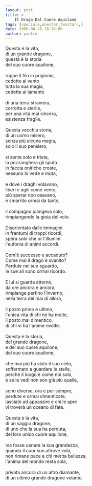 ```yaml
---
layout: post
title: >
    Il Drago Dal Cuore Aquilone
tags: [speciale,onestar,twostars,]
date: 2008-08-28 16:18:00
author: pietro
---
```

<span></span><span></span>Questa è la vita,<br/>di un grande dragone,<br/>questa è la storia<br/>del suo cuore aquilone,<br/><br/>ruppe il filo in prigionia,<br/>cedette al vento<br/>tutta la sua magia,<br/>cedette al lamento<br/><br/>di una terra straniera,<br/>corrotta e sterile,<br/>per una vita mai sincera,<br/>esistenza fragile.<br/><br/>Questa vecchia storia,<br/>di un uomo misero,<br/>senza più alcuna magia,<br/>solo il suo pensiero,<br/><br/>si sente solo e triste,<br/>la pozzanghera gli sputa<br/>in faccia oniriche croste,<br/>nessuno lo vede e muta,<br/><br/>e dove i draghi volavano,<br/>liberi e agili come vento,<br/>più sperar non osavano,<br/>e smarrito ormai da tanto,<br/><br/>il compagno piangeva solo,<br/>rimpiangendo la gioia del volo.<br/><br/>Disorientato dalle immagini<br/>in frantumi di troppi ricordi,<br/>spera solo che or l'illumini<br/>l'eufonia di animi accordi.<br/><br/>Com'è successo e accaduto?<br/>Come mai il drago è svanito?<br/>Perdute nel suo sguardo,<br/>le sue ali sono ormai ricordo.<br/><br/>E lui si guarda attorno,<br/>da ore ancora e ancora,<br/>rimpiange perfino l'inverno,<br/>nella terra del mai di allora,<br/><br/>il posto primo e ultimo,<br/>l'unica vita di chi ne ha molte,<br/>il posto mai dimentico,<br/>di chi vi ha l'anime rivolte.<br/><br/>Questa è la storia,<br/>del grande dragone,<br/>e del suo cuore aquilone,<br/>del suo cuore aquilone,<br/><br/>che mai più ha visto il suo cielo,<br/>soffermato a guardare le stelle,<br/>perché il luogo è come noi solo,<br/>e se le vedi non son già più quelle,<br/><br/>sono diverse, ora e per sempre,<br/>perdute e ormai dimenticate,<br/>lasciate ad appassire e chi le apre<br/>vi troverà un oceano di fate.<br/><br/>Questa è la vita,<br/>di un saggio dragone,<br/>di uno che la sua ha perduta,<br/>del loro unico cuore aquilone,<br/><br/>ma fosse cenere la sua grandezza,<br/>quando il cuor suo altrove vola,<br/>non rimane pace a chi merita bellezza,<br/>l'anima del mondo resta sola,<br/><br/>privata ancora di un altro diamante,<br/>di un ultimo grande dragone volante.
